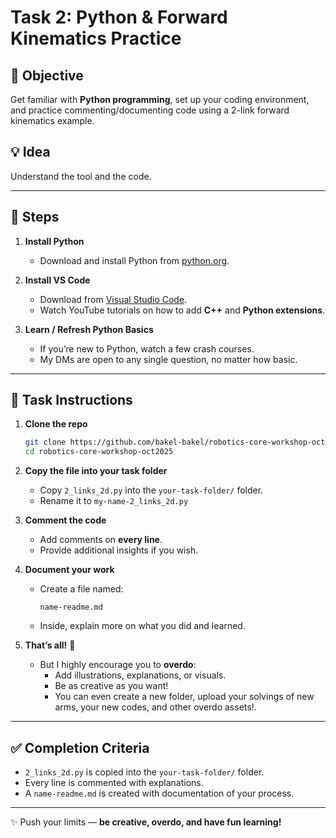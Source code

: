 # Task 2: Python & Forward Kinematics Practice

## 🎯 Objective  
Get familiar with **Python programming**, set up your coding environment, and practice commenting/documenting code using a 2-link forward kinematics example.  

## 💡 Idea  
Understand the tool and the code.

---

## 🚀 Steps  

1. **Install Python**  
   - Download and install Python from [python.org](https://www.python.org/downloads/).  

2. **Install VS Code**  
   - Download from [Visual Studio Code](https://code.visualstudio.com/).  
   - Watch YouTube tutorials on how to add **C++** and **Python extensions**.  

3. **Learn / Refresh Python Basics**  
   - If you’re new to Python, watch a few crash courses.  
   - My DMs are open to any single question, no matter how basic.  

---

## 📝 Task Instructions  

1. **Clone the repo**  
   ```bash
   git clone https://github.com/bakel-bakel/robotics-core-workshop-oct2025.git
   cd robotics-core-workshop-oct2025
   ```

2. **Copy the file into your task folder**  
   - Copy `2_links_2d.py` into the `your-task-folder/` folder. 
   - Rename it to `my-name-2_links_2d.py` 

3. **Comment the code**  
   - Add comments on **every line**.  
   - Provide additional insights if you wish.  

4. **Document your work**  
   - Create a file named:  
     ```
     name-readme.md
     ```  
   - Inside, explain more on what you did and learned.  


5. **That’s all!** 🎉  
   - But I highly encourage you to **overdo**:  
     - Add illustrations, explanations, or visuals.  
     - Be as creative as you want!  
     - You can even create a new folder, upload your solvings of new arms, your new codes, and other overdo assets!.

---

## ✅ Completion Criteria  

- `2_links_2d.py` is copied into the `your-task-folder/` folder.  
- Every line is commented with explanations.  
- A `name-readme.md` is created with documentation of your process.  

---

✨ Push your limits — **be creative, overdo, and have fun learning!**
